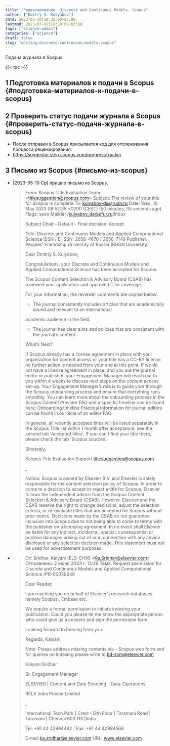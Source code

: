 ```yaml
---
title: "Редактирование. Discrete and Continuous Models. Scopus"
author: ["Dmitry S. Kulyabov"]
date: 2023-05-10T10:32:00+03:00
lastmod: 2023-07-08T18:50:00+03:00
tags: ["science-admin"]
categories: ["science"]
draft: false
slug: "editing-discrete-continuous-models-scopus"
---
```


Подача журнала в Scopus.

<!--more-->

{{< toc >}}


## <span class="section-num">1</span> Подготовка материалов к подачи в Scopus {#подготовка-материалов-к-подачи-в-scopus}


## <span class="section-num">2</span> Проверить статус подачи журнала в Scopus {#проверить-статус-подачи-журнала-в-scopus}

-   После отправки в Scopus присылается код для отслеживания процесса рецензирования.
-   <https://suggestor.step.scopus.com/progressTracker>


## <span class="section-num">3</span> Письмо из Scopus {#письмо-из-scopus}

-   <span class="timestamp-wrapper"><span class="timestamp">[2023-05-10 Ср] </span></span> пришло письмо из Scopus.

    > From: Scopus Title Evaluation Team &lt;titlesuggestion@scopus.com&gt;
    > Subject: The review of your title for Scopus is complete
    > To: kulyabov-ds@rudn.ru
    > Date: Wed, 10 May 2023 08:52:35 +0200 (CEST) (50 minutes, 35 seconds ago)
    > Flags: seen
    > Maildir: /kulyabov_ds@pfur.ru/Inbox
    >
    > Subject Chair - Default - Final decision: Accept
    >
    > Title: Discrete and Continuous Models and Applied Computational Science ISSN / E-ISSN: 2658-4670 / 2658-7149 Publisher: Peoples’ Friendship University of Russia (RUDN University)
    >
    > Dear Dmitriy S. Kulyabov,
    >
    > Congratulations, your Discrete and Continuous Models and Applied Computational Science has been accepted for
    > Scopus.
    >
    > The Scopus Content Selection &amp; Advisory Board (CSAB) has reviewed your application and approved it for
    > coverage.
    >
    > For your information, the reviewer comments are copied below:
    >
    > -   The journal consistently includes articles that are academically sound and relevant to an international
    >
    > academic audience in the field.
    >
    > -   The journal has clear aims and policies that are consistent with the journal’s content.
    >
    > What’s Next?
    >
    > If Scopus already has a license agreement in place with your organization for content access or your title has a
    > CC-BY license, no further action is needed from your end at this point.
    > If we do not have a license agreement in place, and you are the journal editor or publisher, your Engagement
    > Manager will reach out to you within 4 weeks to discuss next steps on the content access set-up. Your
    > Engagement Manager’s role is to guide your through the Scopus onboarding process and ensure that everything
    > runs smoothly. You can learn more about the onboarding process in the Scopus Content Provider FAQ and a
    > specific timeline can be found here: Onboarding timeline
    > Practical information for journal editors can be found in our Role of an editor FAQ.
    >
    > In general, all recently accepted titles will be listed separately in the Scopus Title list within 1 month after
    > acceptance, see the second tab 'Accepted titles'. If you can't find your title there, please check the tab
    > 'Scopus sources'.
    >
    > Sincerely,
    >
    > Scopus Title Evaluation Support
    > titlesuggestion@scopus.com
    >
    > <span class="underline"><span class="underline"><span class="underline"><span class="underline"><span class="underline"><span class="underline"><span class="underline"><span class="underline"><span class="underline"><span class="underline"><span class="underline"><span class="underline"><span class="underline"><span class="underline"><span class="underline"><span class="underline"><span class="underline"><span class="underline"><span class="underline"><span class="underline"><span class="underline"><span class="underline"><span class="underline"><span class="underline"><span class="underline"><span class="underline"><span class="underline"><span class="underline"><span class="underline"><span class="underline"><span class="underline"><span class="underline"><span class="underline">_</span></span></span></span></span></span></span></span></span></span></span></span></span></span></span></span></span></span></span></span></span></span></span></span></span></span></span></span></span></span></span></span></span>
    >
    > Notice: Scopus is owned by Elsevier B.V. and Elsevier is solely responsible for the content selection policy of
    > Scopus. In order to come to a decision to accept or reject a title for Scopus, Elsevier follows the independent
    > advice from the Scopus Content Selection &amp; Advisory Board (CSAB). However, Elsevier and the CSAB reserve the
    > right to change decisions, adjust the selection criteria, or re-evaluate titles that are accepted for Scopus
    > without prior notice. Decisions made by the CSAB do not guarantee inclusion into Scopus due to not being able to
    > come to terms with the publisher on a licensing agreement. In no event shall Elsevier be liable for any indirect,
    > incidental, special, consequential or punitive damages arising out of or in connection with any advice disclosed
    > or any selection decision made. This statement must not be used for advertisement purposes.
-   > От: Sridhar, Kalyani (ELS-CHN) &lt;Ka.Sridhar@elsevier.com&gt;
    > Отправлено: 2 июня 2023 г. 13:26
    > Тема: Request permission for Discrete and Continuous Models and Applied Computational Science /PR-00029646
    >
    > Dear Reader,
    >
    > I am reaching you on behalf of Elsevier’s research databases namely Scopus , Embase etc.
    >
    > We require a formal permission to initiate indexing your publication. Could you please let me know the
    > appropriate person who could give us a consent and sign the permission form.
    >
    > Looking forward to hearing from you.
    >
    > ​​​​​​​Regards,
    > Kalyani
    >
    > Note: Please address missing contents via - Scopus web form and for queries on indexing please write to bd-scm@elsevier.com
    >
    > Kalyani Sridhar
    >
    > Sr. Engagement Manager
    >
    > ELSEVIER  | Content and Data Sourcing - Data-Operations
    >
    > RELX India Private Limited
    >
    > <span class="underline"><span class="underline"><span class="underline"><span class="underline"><span class="underline"><span class="underline"><span class="underline"><span class="underline"><span class="underline"><span class="underline"><span class="underline"><span class="underline"><span class="underline"><span class="underline"><span class="underline"><span class="underline"><span class="underline"><span class="underline"><span class="underline">_</span></span></span></span></span></span></span></span></span></span></span></span></span></span></span></span></span></span></span>
    >
    > International Tech Park | Crest –12th Floor | Taramani Road | Taramani | Chennai 600 113 |India
    >
    > Tel: +91 44 42994442 | Fax: +91 44 42994568
    >
    > E-mail ka.sridhar@elsevier.com  URL: www.elsevier.com
